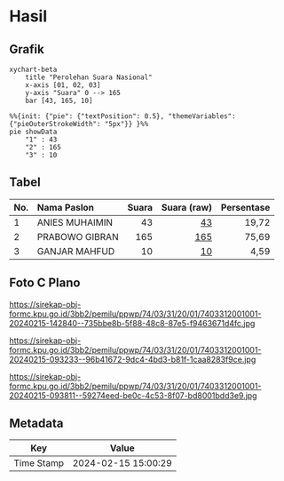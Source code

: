 # Hasil

## Grafik

```mermaid
xychart-beta
    title "Perolehan Suara Nasional"
    x-axis [01, 02, 03]
    y-axis "Suara" 0 --> 165
    bar [43, 165, 10]
```

```mermaid
%%{init: {"pie": {"textPosition": 0.5}, "themeVariables": {"pieOuterStrokeWidth": "5px"}} }%%
pie showData
    "1" : 43
    "2" : 165
    "3" : 10
```

## Tabel

| No. | Nama Paslon    | Suara | Suara (raw) | Persentase |
|:--- |:-------------- | -----:| -----------:| ----------:|
| 1   | ANIES MUHAIMIN | 43    | [43][p-1]   | 19,72      |
| 2   | PRABOWO GIBRAN | 165   | [165][p-2]  | 75,69      |
| 3   | GANJAR MAHFUD  | 10    | [10][p-3]   | 4,59       |


[p-1]: https://github.com/gigit-pemilu/pemilu-2024/blob/main/pilpres/hitung-suara/sub/74-sulawesi-tenggara/sub/03-muna/sub/31-marobo/sub/2001-marobo/sub/001-tps/sub/paslon-1.txt
[p-2]: https://github.com/gigit-pemilu/pemilu-2024/blob/main/pilpres/hitung-suara/sub/74-sulawesi-tenggara/sub/03-muna/sub/31-marobo/sub/2001-marobo/sub/001-tps/sub/paslon-2.txt
[p-3]: https://github.com/gigit-pemilu/pemilu-2024/blob/main/pilpres/hitung-suara/sub/74-sulawesi-tenggara/sub/03-muna/sub/31-marobo/sub/2001-marobo/sub/001-tps/sub/paslon-3.txt

## Foto C Plano

https://sirekap-obj-formc.kpu.go.id/3bb2/pemilu/ppwp/74/03/31/20/01/7403312001001-20240215-142840--735bbe8b-5f88-48c8-87e5-f9463671d4fc.jpg

https://sirekap-obj-formc.kpu.go.id/3bb2/pemilu/ppwp/74/03/31/20/01/7403312001001-20240215-093233--96b41672-9dc4-4bd3-b81f-1caa8283f9ce.jpg

https://sirekap-obj-formc.kpu.go.id/3bb2/pemilu/ppwp/74/03/31/20/01/7403312001001-20240215-093811--59274eed-be0c-4c53-8f07-bd8001bdd3e9.jpg


## Metadata

| Key        | Value               |
| ---------- | ------------------- |
| Time Stamp | 2024-02-15 15:00:29 |



